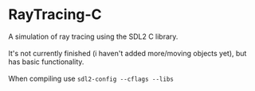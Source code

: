 # RayTracing-C
A simulation of ray tracing using the SDL2 C library. \
\
It's not currently finished (i haven't added more/moving objects yet), but has basic functionality. \
\
When compiling use ``sdl2-config --cflags --libs``
